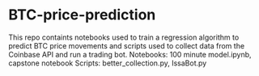 # BTC-price-prediction
This repo containts notebooks used to train a regression algorithm to predict BTC price movements and scripts used to collect data from the Coinbase API and run a trading bot.
Notebooks: 100 minute model.ipynb, capstone notebook
Scripts: better_collection.py, IssaBot.py
